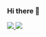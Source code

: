 ### Hi there 👋

<a href="https://github.com/ASHUdev05">
  <img src="https://github-readme-stats.vercel.app/api?username=ASHUdev05&count_private=true&show_icons=true&theme=radical">
  <img src="https://github-readme-stats.vercel.app/api/top-langs/?username=ASHUdev05&count_private=true&show_icons=true&theme=radical">
  
</a>

<!--
**ASHUdev05/ASHUdev05** is a ✨ _special_ ✨ repository because its `README.md` (this file) appears on your GitHub profile.

Here are some ideas to get you started:

- 🔭 I’m currently working on ...
- 🌱 I’m currently learning ...
- 👯 I’m looking to collaborate on ...
- 🤔 I’m looking for help with ...
- 💬 Ask me about ...
- 📫 How to reach me: ...
- 😄 Pronouns: ...
- ⚡ Fun fact: ...
-->
